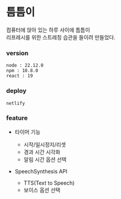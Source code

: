 # 틈틈이

컴퓨터에 앉아 있는 하루 사이에 틈틈이 <br>리프레시를 위한 스트레칭 습관을 들이려
만들었다.

### version

`node : 22.12.0` <br> `npm : 10.8.0` <br> `react : 19`

### deploy

`netlify`

### feature

- 타이머 기능

  - 시작/일시정지/리셋
  - 경과 시간 시각화
  - 알림 시간 옵션 선택

- SpeechSynthesis API

  - TTS(Text to Speech)
  - 보이스 옵션 선택
